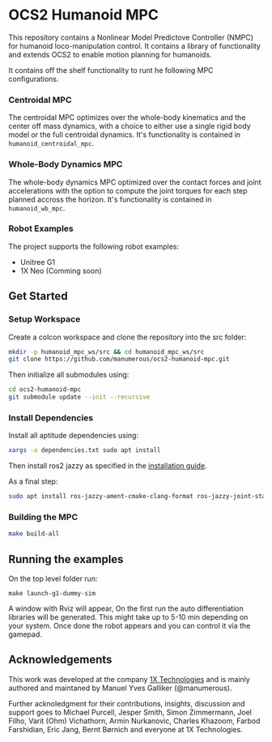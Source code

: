 # OCS2 Humanoid MPC

This repository contains a Nonlinear Model Predictove Controller (NMPC) for humanoid loco-manipulation control. It contains a library of 
functionality and extends OCS2 to enable motion planning for humanoids. 

It contains off the shelf functionality to runt he following MPC configurations.

### Centroidal MPC
The centroidal MPC optimizes over the whole-body kinematics and the center off mass dynamics, with a choice to either use a single rigid 
body model or the full centroidal dynamics. It's functionality is contained in `humanoid_centroidal_mpc`.

### Whole-Body Dynamics MPC
The whole-body dynamics MPC optimized over the contact forces and joint accelerations with the option to compute the joint torques for 
each step planned accross the horizon. It's functionality is contained in `humanoid_wb_mpc`.

### Robot Examples

The project supports the following robot examples:

- Unitree G1
- 1X Neo (Comming soon)

## Get Started

### Setup Workspace

Create a colcon workspace and clone the repository into the src folder:

```bash
mkdir -p humanoid_mpc_ws/src && cd humanoid_mpc_ws/src
git clone https://github.com/manumerous/ocs2-humanoid-mpc.git
```

Then initialize all submodules using:

```bash
cd ocs2-humanoid-mpc
git submodule update --init --recursive
```

### Install Dependencies

Install all aptitude dependencies using:

```bash
xargs -a dependencies.txt sudo apt install
```

Then install ros2 jazzy as specified in
the [installation guide](https://docs.ros.org/en/jazzy/Installation/Ubuntu-Install-Debs.html).

As a final step:

```bash
sudo apt install ros-jazzy-ament-cmake-clang-format ros-jazzy-joint-state-publisher-gui ros-jazzy-xacro ros-jazzy-mcap-vendor ros-jazzy-interactive-markers
```

### Building the MPC 

```bash
make build-all
```

## Running the examples

On the top level folder run: 

```make launch-g1-dummy-sim```

A window with Rviz will appear, On the first run the auto differentiation libraries will be generated. This might take up to 5-10 min depending on your system. Once done the robot appears and you can control it via the gamepad. 

## Acknowledgements

This work was developed at the company [1X Technologies](https://www.1x.tech/) and is mainly authored and maintaned by Manuel Yves Galliker (@manumerous). 

Further acknoledgment for their contributions, insights, discussion and support goes to Michael Purcell, Jesper Smith, Simon Zimmermann, Joel Filho, Varit (Ohm) Vichathorn, Armin Nurkanovic, Charles Khazoom, Farbod Farshidian, Eric Jang, Bernt Børnich and everyone at 1X Technologies.